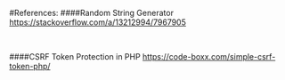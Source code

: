#References:
####Random String Generator
https://stackoverflow.com/a/13212994/7967905

<br>

####CSRF Token Protection in PHP
https://code-boxx.com/simple-csrf-token-php/